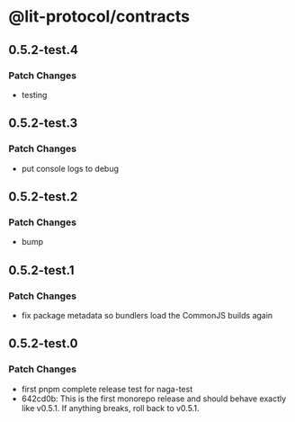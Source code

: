 # @lit-protocol/contracts

## 0.5.2-test.4

### Patch Changes

- testing

## 0.5.2-test.3

### Patch Changes

- put console logs to debug

## 0.5.2-test.2

### Patch Changes

- bump

## 0.5.2-test.1

### Patch Changes

- fix package metadata so bundlers load the CommonJS builds again

## 0.5.2-test.0

### Patch Changes

- first pnpm complete release test for naga-test
- 642cd0b: This is the first monorepo release and should behave exactly like v0.5.1. If anything breaks, roll back to v0.5.1.
